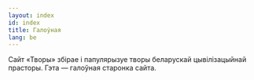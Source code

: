 ```yaml
---
layout: index
id: index
title: Галоўная
lang: be
---
```


Сайт «Творы» збірае і папулярызуе творы беларускай цывілізацыйнай прасторы. Гэта — галоўная старонка сайта.